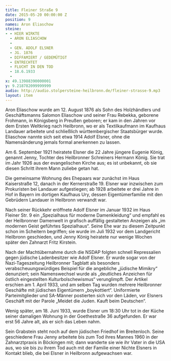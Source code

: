 ```yaml
---
title: Fleiner Straße 9
date: 2015-05-20 00:00:00 Z
position: 9
names: Aron Eliaschow
steine:
- - HIER WIRKTE
  - ARON ELIASCHOW
  - 
  - GEN. ADOLF ELSNER
  - JG. 1876
  - DIFFAMIERT / GEDEMÜTIGT
  - ENTRECHTET
  - FLUCHT IN DEN TOD
  - 18.6.1933
  - 
x: 49.13988390000001
y: 9.218782099999999
audio: http://audio.stolpersteine-heilbronn.de/fleiner-strasse-9.mp3
layout: item
---
```


Aron Eliaschow wurde am 12. August 1876 als Sohn des Holzhändlers und Geschäftsmanns Salomon Eliaschow und seiner Frau Rebekka, geborene Frohmann, in Königsberg in Preußen geboren; er kam in den Jahren vor dem Ersten Weltkrieg nach Heilbronn, wo er als Textilkaufmann im Kaufhaus Landauer arbeitete und schließlich württembergischer Staatsbürger wurde. Eliaschow nannte sich seit etwa 1914 Adolf Elsner, ohne die Namensänderung jemals formal anerkennen zu lassen.

Am 6. September 1921 heiratete Elsner die 22 Jahre jüngere Eugenie König, genannt Jenny, Tochter des Heilbronner Schreiners Hermann König. Sie trat im Jahr 1926 aus der evangelischen Kirche aus; es ist unbekannt, ob sie diesen Schritt ihrem Mann zuliebe getan hat.

Die gemeinsame Wohnung des Ehepaars war zunächst im Haus Kaiserstraße 12, danach in der Kernerstraße 19. Elsner war inzwischen zum Prokuristen bei Landauer aufgestiegen; ab 1928 arbeitete er drei Jahre in Hof in Bayern im dortigen Kaufhaus Ury, dessen Eigentümerfamilie mit den Gebrüdern Landauer in Heilbronn verwandt war.

Nach seiner Rückkehr eröffnete Adolf Elsner im Januar 1932 im Haus Fleiner Str. 9 ein „Spezialhaus für moderne Damenkleidung“ und empfahl es der Heilbronner Damenwelt in grafisch auffällig gestalteten Anzeigen als „im modernen Geist geführtes Spezialhaus“. Seine Ehe war zu diesem Zeitpunkt schon im Scheitern begriffen; sie wurde im Juli 1932 vor dem Landgericht Heilbronn geschieden, und Jenny König heiratete nur wenige Wochen später den Zahnarzt Fritz Kirstein.

Nach der Machtübernahme durch die NSDAP folgten schnell Repressalien gegen jüdische Ladenbesitzer wie Adolf Elsner. Er wurde sogar von der Nazi-Tageszeitung Heilbronner Tagblatt als besonders verabscheuungswürdiges Beispiel für die angebliche „jüdische Mimikry“ denunziert; sein Namenswechsel wurde als „deutliches Anzeichen für östlich eingestellten Kulturbolschewismus“ verunglimpft. Der Artikel erschien am 1. April 1933, und am selben Tag wurden mehrere Heilbronner Geschäfte mit jüdischen Eigentümern „boykottiert“. Uniformierte Parteimitglieder und SA-Männer postierten sich vor den Läden, vor Elsners Geschäft mit der Parole „Meidet die Juden. Kauft beim Deutschen“.

Wenig später, am 18. Juni 1933, wurde Elsner um 18:30 Uhr tot in der Küche seiner damaligen Wohnung in der Goethestraße 36 aufgefunden. Er war erst 56 Jahre alt, als er sich das Leben nahm.

Sein Grabstein steht noch auf dem jüdischen Friedhof im Breitenloch. Seine geschiedene Frau Jenny arbeitete bis zum Tod ihres Mannes 1960 in der Zahnarztpraxis in Böckingen mit; dann wanderte sie wie ihr Vater in die USA aus, wo sie bis zu ihrem Tod auch mit der Familie einer Nichte Elsners in Kontakt blieb, die bei Elsner in Heilbronn aufgewachsen war.